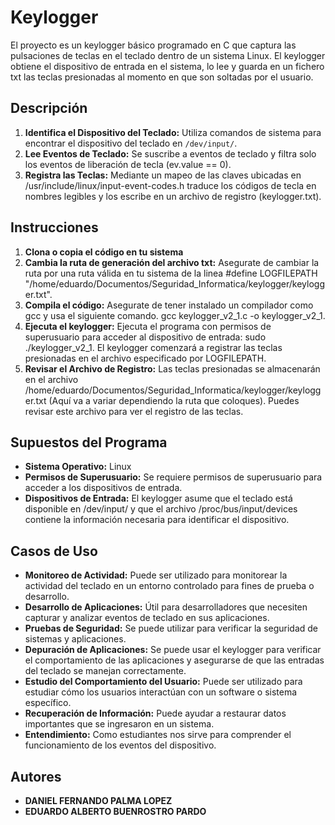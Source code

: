 # Keylogger

El proyecto es un keylogger básico programado en C que captura las pulsaciones de teclas en el teclado dentro de un sistema Linux. El keylogger obtiene el dispositivo de entrada en el sistema, lo lee y guarda en un fichero txt las teclas presionadas al momento en que son soltadas por el usuario.

## Descripción

  1. **Identifica el Dispositivo del Teclado:** Utiliza comandos de sistema para encontrar el dispositivo del teclado en ```/dev/input/```.
  2. **Lee Eventos de Teclado:** Se suscribe a eventos de teclado y filtra solo los eventos de liberación de tecla (ev.value == 0).
  3. **Registra las Teclas:** Mediante un mapeo de las claves ubicadas en /usr/include/linux/input-event-codes.h traduce los códigos de tecla en nombres legibles y los escribe en un archivo de registro (keylogger.txt).

## Instrucciones

  1. **Clona o copia el código en tu sistema**
  2. **Cambia la ruta de generación del archivo txt:** Asegurate de cambiar la ruta por una ruta válida en tu sistema de la linea #define LOGFILEPATH "/home/eduardo/Documentos/Seguridad_Informatica/keylogger/keylogger.txt".
  3. **Compila el código:** Asegurate de tener instalado un compilador como gcc y usa el siguiente comando. gcc keylogger_v2_1.c -o keylogger_v2_1.
  4. **Ejecuta el keylogger:** Ejecuta el programa con permisos de superusuario para acceder al dispositivo de entrada: sudo ./keylogger_v2_1.
  El keylogger comenzará a registrar las teclas presionadas en el archivo especificado por LOGFILEPATH.
  5. **Revisar el Archivo de Registro:** Las teclas presionadas se almacenarán en el archivo /home/eduardo/Documentos/Seguridad_Informatica/keylogger/keylogger.txt (Aquí va a variar dependiendo la ruta que coloques). Puedes revisar este archivo para ver el registro de las teclas.

## Supuestos del Programa

* **Sistema Operativo:** Linux
* **Permisos de Superusuario:** Se requiere permisos de superusuario para acceder a los dispositivos de entrada.
* **Dispositivos de Entrada:** El keylogger asume que el teclado está disponible en /dev/input/ y que el archivo /proc/bus/input/devices contiene la información necesaria para identificar el dispositivo.

## Casos de Uso

* **Monitoreo de Actividad:** Puede ser utilizado para monitorear la actividad del teclado en un entorno controlado para fines de prueba o desarrollo.
* **Desarrollo de Aplicaciones:** Útil para desarrolladores que necesiten capturar y analizar eventos de teclado en sus aplicaciones.
* **Pruebas de Seguridad:** Se puede utilizar para verificar la seguridad de sistemas y aplicaciones.
* **Depuración de Aplicaciones:** Se puede usar el keylogger para verificar el comportamiento de las aplicaciones y asegurarse de que las entradas del teclado se manejan correctamente.
* **Estudio del Comportamiento del Usuario:** Puede ser utilizado para estudiar cómo los usuarios interactúan con un software o sistema específico.
* **Recuperación de Información:** Puede ayudar a restaurar datos importantes que se ingresaron en un sistema.
* **Entendimiento:** Como estudiantes nos sirve para comprender el funcionamiento de los eventos del dispositivo. 

## Autores

* **DANIEL FERNANDO PALMA LOPEZ**
* **EDUARDO ALBERTO BUENROSTRO PARDO**

